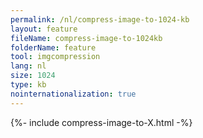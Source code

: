 ```yaml
---
permalink: /nl/compress-image-to-1024-kb
layout: feature
fileName: compress-image-to-1024kb
folderName: feature
tool: imgcompression
lang: nl
size: 1024
type: kb
nointernationalization: true
---
```

{%- include compress-image-to-X.html -%}       
